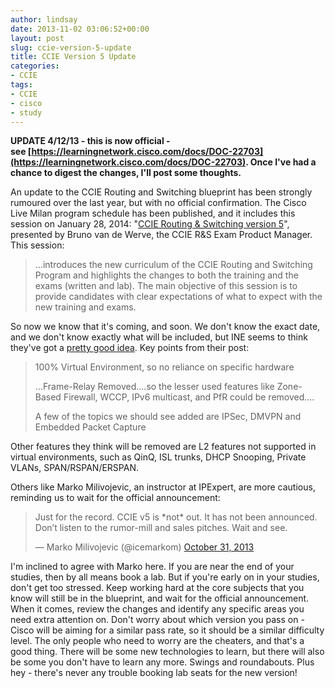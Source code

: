 ```yaml
---
author: lindsay
date: 2013-11-02 03:06:52+00:00
layout: post
slug: ccie-version-5-update
title: CCIE Version 5 Update
categories:
- CCIE
tags:
- CCIE
- cisco
- study
---
```


**UPDATE 4/12/13 - this is now official - see [https://learningnetwork.cisco.com/docs/DOC-22703](https://learningnetwork.cisco.com/docs/DOC-22703). Once I've had a chance to digest the changes, I'll post some thoughts.**

An update to the CCIE Routing and Switching blueprint has been strongly rumoured over the last year, but with no official confirmation. The Cisco Live Milan program schedule has been published, and it includes this session on January 28, 2014: "[CCIE Routing & Switching version 5](https://www.ciscolivemilan.com/connect/sessionDetail.ww?SESSION_ID=3480)", presented by Bruno van de Werve, the CCIE R&S Exam Product Manager. This session:

> ...introduces the new curriculum of the CCIE Routing and Switching Program and highlights the changes to both the training and the exams (written and lab). The main objective of this session is to provide candidates with clear expectations of what to expect with the new training and exams.

So now we know that it's coming, and soon. We don't know the exact date, and we don't know exactly what will be included, but INE seems to think they've got a [pretty good idea](http://blog.ine.com/2013/10/31/routing-and-switching-ccie-version-5-update/). Key points from their post:

> 100% Virtual Environment, so no reliance on specific hardware
>
> ...Frame-Relay Removed....so the lesser used features like Zone-Based Firewall, WCCP, IPv6 multicast, and PfR could be removed....
>
> A few of the topics we should see added are IPSec, DMVPN and Embedded Packet Capture

Other features they think will be removed are L2 features not supported in virtual environments, such as QinQ, ISL trunks, DHCP Snooping, Private VLANs, SPAN/RSPAN/ERSPAN.

Others like Marko Milivojevic, an instructor at IPExpert, are more cautious, reminding us to wait for the official announcement:

<blockquote class="twitter-tweet" data-lang="en"><p lang="en" dir="ltr">Just for the record. CCIE v5 is *not* out. It has not been announced. Don’t listen to the rumor-mill and sales pitches. Wait and see.</p>&mdash; Marko Milivojevic (@icemarkom) <a href="https://twitter.com/icemarkom/status/395980614060367874">October 31, 2013</a></blockquote> <script async src="//platform.twitter.com/widgets.js" charset="utf-8"></script>

I'm inclined to agree with Marko here. If you are near the end of your studies, then by all means book a lab. But if you're early on in your studies, don't get too stressed. Keep working hard at the core subjects that you know will still be in the blueprint, and wait for the official announcement. When it comes, review the changes and identify any specific areas you need extra attention on. Don't worry about which version you pass on - Cisco will be aiming for a similar pass rate, so it should be a similar difficulty level. The only people who need to worry are the cheaters, and that's a good thing. There will be some new technologies to learn, but there will also be some you don't have to learn any more. Swings and roundabouts. Plus hey - there's never any trouble booking lab seats for the new version!
